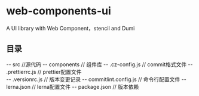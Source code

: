 # web-components-ui
A UI library with Web Component，stencil and Dumi

## 目录
-- src //源代码
   -- components // 组件库
-- .cz-config.js // commit格式文件
-- .prettierrc.js // prettier配置文件   
-- .versionrc.js // 版本变更记录
-- commitlint.config.js // 命令行配置文件
-- lerna.json  // lerna配置文件
-- package.json // 版本依赖


